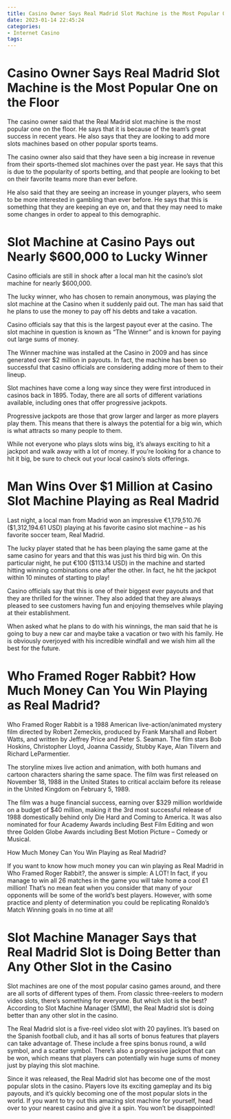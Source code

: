 ```yaml
---
title: Casino Owner Says Real Madrid Slot Machine is the Most Popular One on the Floor
date: 2023-01-14 22:45:24
categories:
- Internet Casino
tags:
---
```



#  Casino Owner Says Real Madrid Slot Machine is the Most Popular One on the Floor

The casino owner said that the Real Madrid slot machine is the most popular one on the floor. He says that it is because of the team’s great success in recent years. He also says that they are looking to add more slots machines based on other popular sports teams.

The casino owner also said that they have seen a big increase in revenue from their sports-themed slot machines over the past year. He says that this is due to the popularity of sports betting, and that people are looking to bet on their favorite teams more than ever before.

He also said that they are seeing an increase in younger players, who seem to be more interested in gambling than ever before. He says that this is something that they are keeping an eye on, and that they may need to make some changes in order to appeal to this demographic.

#  Slot Machine at Casino Pays out Nearly $600,000 to Lucky Winner 

Casino officials are still in shock after a local man hit the casino’s slot machine for nearly $600,000.

The lucky winner, who has chosen to remain anonymous, was playing the slot machine at the Casino when it suddenly paid out. The man has said that he plans to use the money to pay off his debts and take a vacation.

Casino officials say that this is the largest payout ever at the casino. The slot machine in question is known as “The Winner” and is known for paying out large sums of money.

The Winner machine was installed at the Casino in 2009 and has since generated over $2 million in payouts. In fact, the machine has been so successful that casino officials are considering adding more of them to their lineup.

Slot machines have come a long way since they were first introduced in casinos back in 1895. Today, there are all sorts of different variations available, including ones that offer progressive jackpots.

Progressive jackpots are those that grow larger and larger as more players play them. This means that there is always the potential for a big win, which is what attracts so many people to them.

While not everyone who plays slots wins big, it’s always exciting to hit a jackpot and walk away with a lot of money. If you’re looking for a chance to hit it big, be sure to check out your local casino’s slots offerings.

#  Man Wins Over $1 Million at Casino Slot Machine Playing as Real Madrid

Last night, a local man from Madrid won an impressive €1,179,510.76 ($1,312,194.61 USD) playing at his favorite casino slot machine – as his favorite soccer team, Real Madrid.

The lucky player stated that he has been playing the same game at the same casino for years and that this was just his third big win. On this particular night, he put €100 ($113.14 USD) in the machine and started hitting winning combinations one after the other. In fact, he hit the jackpot within 10 minutes of starting to play!

Casino officials say that this is one of their biggest ever payouts and that they are thrilled for the winner. They also added that they are always pleased to see customers having fun and enjoying themselves while playing at their establishment.

When asked what he plans to do with his winnings, the man said that he is going to buy a new car and maybe take a vacation or two with his family. He is obviously overjoyed with his incredible windfall and we wish him all the best for the future.

#  Who Framed Roger Rabbit? How Much Money Can You Win Playing as Real Madrid?

Who Framed Roger Rabbit is a 1988 American live-action/animated mystery film directed by Robert Zemeckis, produced by Frank Marshall and Robert Watts, and written by Jeffrey Price and Peter S. Seaman. The film stars Bob Hoskins, Christopher Lloyd, Joanna Cassidy, Stubby Kaye, Alan Tilvern and Richard LeParmentier.

The storyline mixes live action and animation, with both humans and cartoon characters sharing the same space. The film was first released on November 18, 1988 in the United States to critical acclaim before its release in the United Kingdom on February 5, 1989.

The film was a huge financial success, earning over $329 million worldwide on a budget of $40 million, making it the 3rd most successful release of 1988 domestically behind only Die Hard and Coming to America. It was also nominated for four Academy Awards including Best Film Editing and won three Golden Globe Awards including Best Motion Picture – Comedy or Musical.

How Much Money Can You Win Playing as Real Madrid?

If you want to know how much money you can win playing as Real Madrid in Who Framed Roger Rabbit?, the answer is simple: A LOT! In fact, if you manage to win all 26 matches in the game you will take home a cool £1 million! That’s no mean feat when you consider that many of your opponents will be some of the world’s best players. However, with some practice and plenty of determination you could be replicating Ronaldo’s Match Winning goals in no time at all!

#  Slot Machine Manager Says that Real Madrid Slot is Doing Better than Any Other Slot in the Casino

Slot machines are one of the most popular casino games around, and there are all sorts of different types of them. From classic three-reelers to modern video slots, there’s something for everyone. But which slot is the best? According to Slot Machine Manager (SMM), the Real Madrid slot is doing better than any other slot in the casino.

The Real Madrid slot is a five-reel video slot with 20 paylines. It’s based on the Spanish football club, and it has all sorts of bonus features that players can take advantage of. These include a free spins bonus round, a wild symbol, and a scatter symbol. There’s also a progressive jackpot that can be won, which means that players can potentially win huge sums of money just by playing this slot machine.

Since it was released, the Real Madrid slot has become one of the most popular slots in the casino. Players love its exciting gameplay and its big payouts, and it’s quickly becoming one of the most popular slots in the world. If you want to try out this amazing slot machine for yourself, head over to your nearest casino and give it a spin. You won’t be disappointed!